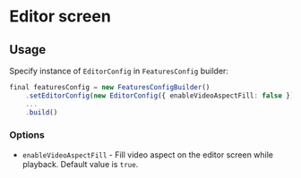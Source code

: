 # Editor screen

## Usage

Specify instance of ```EditorConfig``` in ```FeaturesConfig``` builder:

```typescript
final featuresConfig = new FeaturesConfigBuilder()
    .setEditorConfig(new EditorConfig({ enableVideoAspectFill: false }))
    ...
    .build()
```

### Options

- ```enableVideoAspectFill``` - Fill video aspect on the editor screen while playback. Default value is ```true```.
